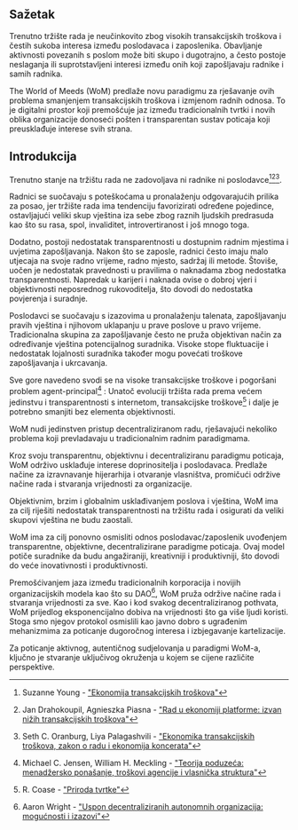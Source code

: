 ## Sažetak

Trenutno tržište rada je neučinkovito zbog visokih transakcijskih troškova i čestih sukoba interesa između poslodavaca i zaposlenika. Obavljanje aktivnosti povezanih s poslom može biti skupo i dugotrajno, a često postoje neslaganja ili suprotstavljeni interesi između onih koji zapošljavaju radnike i samih radnika.

The World of Meeds (WoM) predlaže novu paradigmu za rješavanje ovih problema smanjenjem transakcijskih troškova i izmjenom radnih odnosa. To je digitalni prostor koji premošćuje jaz između tradicionalnih tvrtki i novih oblika organizacije donoseći pošten i transparentan sustav poticaja koji preusklađuje interese svih strana.

## Introdukcija

Trenutno stanje na tržištu rada ne zadovoljava ni radnike ni poslodavce[^1][^2][^3].

Radnici se suočavaju s poteškoćama u pronalaženju odgovarajućih prilika za posao, jer tržište rada ima tendenciju favorizirati određene pojedince, ostavljajući veliki skup vještina iza sebe zbog raznih ljudskih predrasuda kao što su rasa, spol, invaliditet, introvertiranost i još mnogo toga.

Dodatno, postoji nedostatak transparentnosti u dostupnim radnim mjestima i uvjetima zapošljavanja. Nakon što se zaposle, radnici često imaju malo utjecaja na svoje radno vrijeme, radno mjesto, sadržaj ili metode. Štoviše, uočen je nedostatak pravednosti u pravilima o naknadama zbog nedostatka transparentnosti. Napredak u karijeri i naknada ovise o dobroj vjeri i objektivnosti neposrednog rukovoditelja, što dovodi do nedostatka povjerenja i suradnje.

Poslodavci se suočavaju s izazovima u pronalaženju talenata, zapošljavanju pravih vještina i njihovom uklapanju u prave poslove u pravo vrijeme. Tradicionalna skupina za zapošljavanje često ne pruža objektivan način za određivanje vještina potencijalnog suradnika. Visoke stope fluktuacije i nedostatak lojalnosti suradnika također mogu povećati troškove zapošljavanja i ukrcavanja.

Sve gore navedeno svodi se na visoke transakcijske troškove i pogoršani problem agent-principal[^4] : Unatoč evoluciji tržišta rada prema većem jedinstvu i transparentnosti s internetom, transakcijske troškove[^5] i dalje je potrebno smanjiti bez elementa objektivnosti.

WoM nudi jedinstven pristup decentraliziranom radu, rješavajući nekoliko problema koji prevladavaju u tradicionalnim radnim paradigmama.

Kroz svoju transparentnu, objektivnu i decentraliziranu paradigmu poticaja, WoM održivo usklađuje interese doprinositelja i poslodavaca. Predlaže načine za izravnavanje hijerarhija i otvaranje vlasništva, promičući održive načine rada i stvaranja vrijednosti za organizacije.

Objektivnim, brzim i globalnim usklađivanjem poslova i vještina, WoM ima za cilj riješiti nedostatak transparentnosti na tržištu rada i osigurati da veliki skupovi vještina ne budu zaostali.

WoM ima za cilj ponovno osmisliti odnos poslodavac/zaposlenik uvođenjem transparentne, objektivne, decentralizirane paradigme poticaja. Ovaj model potiče suradnike da budu angažiraniji, kreativniji i produktivniji, što dovodi do veće inovativnosti i produktivnosti.

Premošćivanjem jaza između tradicionalnih korporacija i novijih organizacijskih modela kao što su DAO[^6], WoM pruža održive načine rada i stvaranja vrijednosti za sve. Kao i kod svakog decentraliziranog pothvata, WoM prijedlog eksponencijalno dobiva na vrijednosti što ga više ljudi koristi. Stoga smo njegov protokol osmislili kao javno dobro s ugrađenim mehanizmima za poticanje dugoročnog interesa i izbjegavanje kartelizacije.

Za poticanje aktivnog, autentičnog sudjelovanja u paradigmi WoM-a, ključno je stvaranje uključivog okruženja u kojem se cijene različite perspektive.


[^1]: Suzanne Young - ["Ekonomija transakcijskih troškova"](https://www.academia.edu/24703426/Transaction_Cost_Economics)
[^2]: Jan Drahokoupil, Agnieszka Piasna - ["Rad u ekonomiji platforme: izvan nižih transakcijskih troškova"](https://www.intereconomics.eu/contents/year/2017/number/6/article/work-in-the-platform-economy-beyond-lower-transaction-costs.html)
[^3]: Seth C. Oranburg, Liya Palagashvili - ["Ekonomika transakcijskih troškova, zakon o radu i ekonomija koncerata"](https://dsc.duq.edu/cgi/viewcontent.cgi?article=1115&context=law-faculty-scholarship)
[^4]: Michael C. Jensen, William H. Meckling - ["Teorija poduzeća: menadžersko ponašanje, troškovi agencije i vlasnička struktura"](https://www.sfu.ca/~wainwrig/Econ400/jensen-meckling.pdf)
[^5]: R. Coase - ["Priroda tvrtke"](http://econdse.org/wp-content/uploads/2014/09/firm-coase.pdf)
[^6]: Aaron Wright - ["Uspon decentraliziranih autonomnih organizacija: mogućnosti i izazovi"](https://stanford-jblp.pubpub.org/pub/rise-of-daos/release/1)